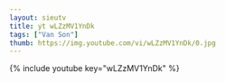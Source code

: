 ```yaml
--- 
layout: sieutv
title: yt wLZzMV1YnDk
tags: ["Van Son"]
thumb: https://img.youtube.com/vi/wLZzMV1YnDk/0.jpg
---
```

{% include youtube key="wLZzMV1YnDk" %} 
